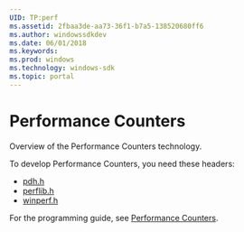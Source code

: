 ```yaml
---
UID: TP:perf
ms.assetid: 2fbaa3de-aa73-36f1-b7a5-138520680ff6
ms.author: windowssdkdev
ms.date: 06/01/2018
ms.keywords: 
ms.prod: windows
ms.technology: windows-sdk
ms.topic: portal
---
```


# Performance Counters



Overview of the Performance Counters technology.

To develop Performance Counters, you need these headers:

 * [pdh.h](..\pdh\index.md)
 * [perflib.h](..\perflib\index.md)
 * [winperf.h](..\winperf\index.md)

For the programming guide, see [Performance Counters](/windows/desktop/perf).
